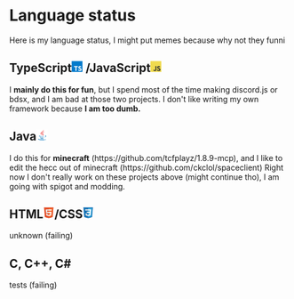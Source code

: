 <h1>Language status</h1>
Here is my language status, I might put memes because why not they funni
<h2>TypeScript<img src="https://raw.githubusercontent.com/devicons/devicon/master/icons/typescript/typescript-original.svg" alt="typescript" width="20" height="20"/> /JavaScript<img src="https://raw.githubusercontent.com/devicons/devicon/master/icons/javascript/javascript-original.svg" alt="javascript" width="20" height="20"/> </h2> 
I <b>mainly do this for fun</b>, but I spend most of the time making discord.js or bdsx, and I am bad at those two projects. I don't like writing my own framework because <b>I am too dumb.</b>

<h2>Java<img src="https://raw.githubusercontent.com/devicons/devicon/master/icons/java/java-original.svg" alt="java" width="20" height="20"/></h2>
I do this for <b>minecraft</b> (https://github.com/tcfplayz/1.8.9-mcp), and I like to edit the hecc out of minecraft (https://github.com/ckclol/spaceclient)
Right now I don't really work on these projects above (might continue tho), I am going with spigot and modding.

<h2>HTML<img src="https://github.com/devicons/devicon/blob/master/icons/html5/html5-original.svg" alt="HTML" width="20" height="20" />/CSS<img src="https://github.com/devicons/devicon/blob/master/icons/css3/css3-original.svg" alt="CSS" width="20" height="20"/></h2>
unknown (failing)

<h2>C, C++, C#</h2>
tests (failing)

